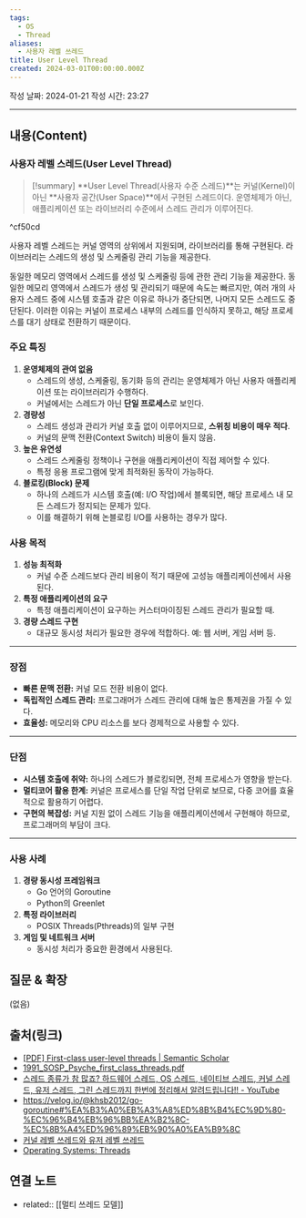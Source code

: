 ```yaml
---
tags:
  - OS
  - Thread
aliases:
  - 사용자 레벨 쓰레드
title: User Level Thread
created: 2024-03-01T00:00:00.000Z
---
```

작성 날짜: 2024-01-21
작성 시간: 23:27


----
## 내용(Content)

### 사용자 레벨 스레드(User Level Thread)
>[!summary]
>**User Level Thread(사용자 수준 스레드)**는 커널(Kernel)이 아닌 **사용자 공간(User Space)**에서 구현된 스레드이다. 운영체제가 아닌, 애플리케이션 또는 라이브러리 수준에서 스레드 관리가 이루어진다.

^cf50cd

사용자 레벨 스레드는 커널 영역의 상위에서 지원되며, 라이브러리를 통해 구현된다. 라이브러리는 스레드의 생성 및 스케줄링 관리 기능을 제공한다.

동일한 메모리 영역에서 스레드를 생성 및 스케줄링 등에 관한 관리 기능을 제공한다. 동일한 메모리 영역에서 스레드가 생성 및 관리되기 때문에 속도는 빠르지만, 여러 개의 사용자 스레드 중에 시스템 호출과 같은 이유로 하나가 중단되면, 나머지 모든 스레드도 중단된다. 이러한 이유는 커널이 프로세스 내부의 스레드를 인식하지 못하고, 해당 프로세스를 대기 상태로 전환하기 때문이다.

### 주요 특징

1. **운영체제의 관여 없음**
	- 스레드의 생성, 스케줄링, 동기화 등의 관리는 운영체제가 아닌 사용자 애플리케이션 또는 라이브러리가 수행하다.
	- 커널에서는 스레드가 아닌 **단일 프로세스**로 보인다.
2. **경량성**
	- 스레드 생성과 관리가 커널 호출 없이 이루어지므로, **스위칭 비용이 매우 적다**.
	- 커널의 문맥 전환(Context Switch) 비용이 들지 않음.
3. **높은 유연성**
	- 스레드 스케줄링 정책이나 구현을 애플리케이션이 직접 제어할 수 있다.
	- 특정 응용 프로그램에 맞게 최적화된 동작이 가능하다.
4. **블로킹(Block) 문제**
	- 하나의 스레드가 시스템 호출(예: I/O 작업)에서 블록되면, 해당 프로세스 내 모든 스레드가 정지되는 문제가 있다.
	- 이를 해결하기 위해 논블로킹 I/O를 사용하는 경우가 많다.

### 사용 목적

1. **성능 최적화**
	- 커널 수준 스레드보다 관리 비용이 적기 때문에 고성능 애플리케이션에서 사용된다.
1. **특정 애플리케이션의 요구**
	- 특정 애플리케이션이 요구하는 커스터마이징된 스레드 관리가 필요할 때.
1. **경량 스레드 구현**
	- 대규모 동시성 처리가 필요한 경우에 적합하다. 예: 웹 서버, 게임 서버 등.

---

### 장점

- **빠른 문맥 전환:** 커널 모드 전환 비용이 없다.
- **독립적인 스레드 관리:** 프로그래머가 스레드 관리에 대해 높은 통제권을 가질 수 있다.
- **효율성:** 메모리와 CPU 리소스를 보다 경제적으로 사용할 수 있다.

---

### 단점

- **시스템 호출에 취약:** 하나의 스레드가 블로킹되면, 전체 프로세스가 영향을 받는다.
- **멀티코어 활용 한계:** 커널은 프로세스를 단일 작업 단위로 보므로, 다중 코어를 효율적으로 활용하기 어렵다.
- **구현의 복잡성:** 커널 지원 없이 스레드 기능을 애플리케이션에서 구현해야 하므로, 프로그래머의 부담이 크다.

---

### 사용 사례

1. **경량 동시성 프레임워크**
	- Go 언어의 Goroutine
	- Python의 Greenlet
1. **특정 라이브러리**
	- POSIX Threads(Pthreads)의 일부 구현
1. **게임 및 네트워크 서버**
	- 동시성 처리가 중요한 환경에서 사용된다.


## 질문 & 확장

(없음)

## 출처(링크)

- [\[PDF\] First-class user-level threads \| Semantic Scholar](https://www.semanticscholar.org/paper/First-class-user-level-threads-Marsh-Scott/212703ebce8624dd2a4e1568a990011fc79b6aee)
- [1991_SOSP_Psyche_first_class_threads.pdf](https://lilys.ai/digest/1964310?s=1&nid=-1)
- [스레드 종류가 참 많죠? 하드웨어 스레드, OS 스레드, 네이티브 스레드, 커널 스레드, 유저 스레드, 그린 스레드까지 한번에 정리해서 알려드립니다!! - YouTube](https://www.youtube.com/watch?v=vorIqiLM7jc&t=326s)
- https://velog.io/@khsb2012/go-goroutine#%EA%B3%A0%EB%A3%A8%ED%8B%B4%EC%9D%80-%EC%96%B4%EB%96%BB%EA%B2%8C-%EC%8B%A4%ED%96%89%EB%90%A0%EA%B9%8C
- [커널 레벨 쓰레드와 유저 레벨 쓰레드](https://kspsd.tistory.com/50)
- [Operating Systems: Threads](https://www.cs.uic.edu/~jbell/CourseNotes/OperatingSystems/4_Threads.html)



## 연결 노트

- related:: [[멀티 쓰레드 모델]]

